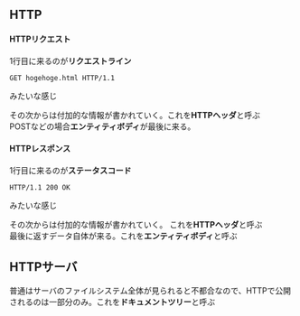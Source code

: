 ## HTTP

#### HTTPリクエスト

1行目に来るのが**リクエストライン**

```
GET hogehoge.html HTTP/1.1
```

みたいな感じ

その次からは付加的な情報が書かれていく。これを**HTTPヘッダ**と呼ぶ  
POSTなどの場合**エンティティボディ**が最後に来る。

#### HTTPレスポンス

1行目に来るのが**ステータスコード**

```
HTTP/1.1 200 OK
```

みたいな感じ

その次からは付加的な情報が書かれていく。 これを**HTTPヘッダ**と呼ぶ  
最後に返すデータ自体が来る。これを**エンティティボディ**と呼ぶ

## HTTPサーバ

普通はサーバのファイルシステム全体が見られると不都合なので、HTTPで公開されるのは一部分のみ。これを**ドキュメントツリー**と呼ぶ